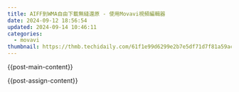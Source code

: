 ```yaml
---
title: AIFF到WMA自由下載無縫還原 - 使用Movavi視頻編輯器
date: 2024-09-12 18:56:54
updated: 2024-09-14 10:46:11
categories:
  - movavi
thumbnail: https://thmb.techidaily.com/61f1e99d6299e2b7e5df71d7f81a59ac930cb2c81d484489a08d43204f560599.jpg
---
```


{{post-main-content}}

<ins class="adsbygoogle"
     style="display:block"
     data-ad-format="autorelaxed"
     data-ad-client="ca-pub-7571918770474297"
     data-ad-slot="1223367746"></ins>

{{post-assign-content}}

<ins class="adsbygoogle"
     style="display:block"
     data-ad-client="ca-pub-7571918770474297"
     data-ad-slot="8358498916"
     data-ad-format="auto"
     data-full-width-responsive="true"></ins>

